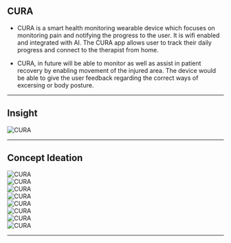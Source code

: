 
## CURA

* CURA is a smart health monitoring wearable device which focuses on monitoring pain and notifying the progress to the user. It is wifi enabled and integrated with AI. The CURA app allows user to track their daily progress and
connect to the therapist from home. 

* CURA, in future will be able to monitor as well as assist in patient recovery by enabling movement of the injured area. The device would be able to give the user feedback regarding the correct ways of excersing or body posture. 
--------

## Insight<div class= "image-wrap">
  <div class="image-block">
    <img src="cura-poster.jpg" alt="CURA">
  </div>
</div> 

---------

## Concept Ideation
<div class= "image-wrap">
  <div class="image-block">
    <img src="images/steam school-1.jpg" alt="CURA">
  </div>
</div> 
<div class= "image-wrap">
  <div class="image-block">
    <img src="images/steam school-2.jpg" alt="CURA">
  </div>
</div> 
<div class= "image-wrap">
  <div class="image-block">
    <img src="images/steam school-3.jpg" alt="CURA">
  </div>
</div> 
<div class= "image-wrap">
  <div class="image-block">
    <img src="images/steam school-4.jpg" alt="CURA">
  </div>
</div> 
<div class= "image-wrap">
  <div class="image-block">
    <img src="images/steam school-5.jpg" alt="CURA">
  </div>
</div> 
<div class= "image-wrap">
  <div class="image-block">
    <img src="images/steam school-6.jpg" alt="CURA">
  </div>
</div> 
<div class= "image-wrap">
  <div class="image-block">
    <img src="images/steam school-7.jpg" alt="CURA">
  </div>
</div> 
<div class= "image-wrap">
  <div class="image-block">
    <img src="images/steam school-8.jpg" alt="CURA">
  </div>
</div> 

--------

